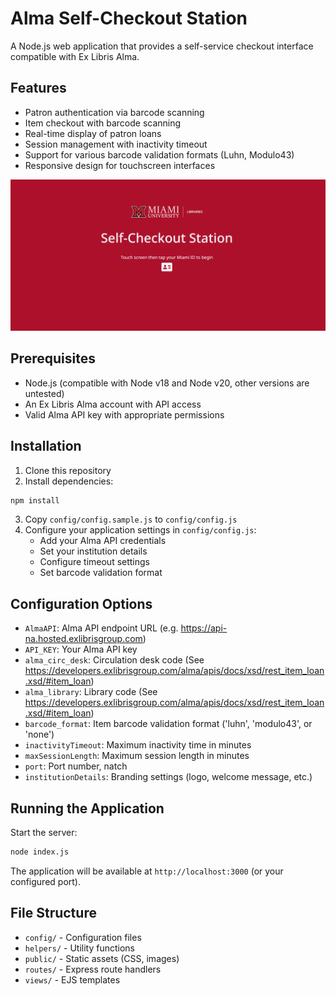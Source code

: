 # Alma Self-Checkout Station

A Node.js web application that provides a self-service checkout interface compatible with Ex Libris Alma.

## Features

- Patron authentication via barcode scanning
- Item checkout with barcode scanning
- Real-time display of patron loans
- Session management with inactivity timeout
- Support for various barcode validation formats (Luhn, Modulo43)
- Responsive design for touchscreen interfaces

![Welcome Screen](public/img/alamsco.png)




## Prerequisites

- Node.js (compatible with Node v18 and Node v20, other versions are untested)
- An Ex Libris Alma account with API access
- Valid Alma API key with appropriate permissions

## Installation

1. Clone this repository
2. Install dependencies:
```sh
npm install
```
3. Copy `config/config.sample.js` to `config/config.js`
4. Configure your application settings in `config/config.js`:
   - Add your Alma API credentials
   - Set your institution details
   - Configure timeout settings
   - Set barcode validation format

## Configuration Options

- `AlmaAPI`: Alma API endpoint URL (e.g. https://api-na.hosted.exlibrisgroup.com)
- `API_KEY`: Your Alma API key
- `alma_circ_desk`: Circulation desk code (See https://developers.exlibrisgroup.com/alma/apis/docs/xsd/rest_item_loan.xsd/#item_loan)
- `alma_library`: Library code (See https://developers.exlibrisgroup.com/alma/apis/docs/xsd/rest_item_loan.xsd/#item_loan)
- `barcode_format`: Item barcode validation format ('luhn', 'modulo43', or 'none')
- `inactivityTimeout`: Maximum inactivity time in minutes
- `maxSessionLength`: Maximum session length in minutes
- `port`: Port number, natch
- `institutionDetails`: Branding settings (logo, welcome message, etc.)

## Running the Application

Start the server:

```sh
node index.js
```

The application will be available at `http://localhost:3000` (or your configured port).


## File Structure

- `config/` - Configuration files
- `helpers/` - Utility functions
- `public/` - Static assets (CSS, images)
- `routes/` - Express route handlers
- `views/` - EJS templates